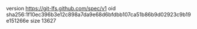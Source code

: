 version https://git-lfs.github.com/spec/v1
oid sha256:1f10ec396b3e12c898a7da9e68d6bfdbb107ca51b86b9d02923c9b19e151266e
size 13627
